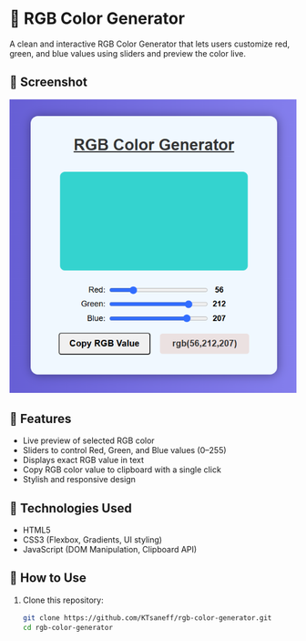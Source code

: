 # 🎨 RGB Color Generator

A clean and interactive RGB Color Generator that lets users customize red, green, and blue values using sliders and preview the color live.

## 📸 Screenshot

![RGB Color Generator Screenshot](assets/RGB-Generator-screenshot.png)

## 🚀 Features

- Live preview of selected RGB color
- Sliders to control Red, Green, and Blue values (0–255)
- Displays exact RGB value in text
- Copy RGB color value to clipboard with a single click
- Stylish and responsive design

## 🔧 Technologies Used

- HTML5
- CSS3 (Flexbox, Gradients, UI styling)
- JavaScript (DOM Manipulation, Clipboard API)

## 📂 How to Use

1. Clone this repository:

   ```bash
   git clone https://github.com/KTsaneff/rgb-color-generator.git
   cd rgb-color-generator

